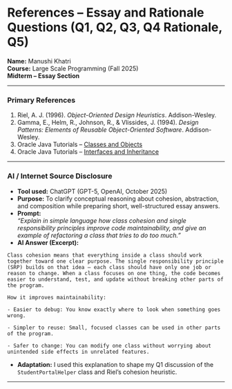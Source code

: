 # References – Essay and Rationale Questions (Q1, Q2, Q3, Q4 Rationale, Q5)

**Name:** Manushi Khatri  
**Course:** Large Scale Programming (Fall 2025)  
**Midterm – Essay Section**

---

### Primary References
1. Riel, A. J. (1996). *Object-Oriented Design Heuristics*. Addison-Wesley.  
2. Gamma, E., Helm, R., Johnson, R., & Vlissides, J. (1994). *Design Patterns: Elements of Reusable Object-Oriented Software*. Addison-Wesley.  
3. Oracle Java Tutorials – [Classes and Objects](https://docs.oracle.com/javase/tutorial/java/concepts/class.html)  
4. Oracle Java Tutorials – [Interfaces and Inheritance](https://docs.oracle.com/javase/tutorial/java/IandI/index.html)  

---

### AI / Internet Source Disclosure
- **Tool used:** ChatGPT (GPT-5, OpenAI, October 2025)  
- **Purpose:** To clarify conceptual reasoning about cohesion, abstraction, and composition while preparing short, well-structured essay answers. 
- **Prompt:**  
  *“Explain in simple language how class cohesion and single responsibility principles improve code maintainability, and give an example of refactoring a class that tries to do too much.”*  
- **AI Answer (Excerpt):** 
```
Class cohesion means that everything inside a class should work together toward one clear purpose. The single responsibility principle (SRP) builds on that idea — each class should have only one job or reason to change. When a class focuses on one thing, the code becomes easier to understand, test, and update without breaking other parts of the program.

How it improves maintainability:

- Easier to debug: You know exactly where to look when something goes wrong.

- Simpler to reuse: Small, focused classes can be used in other parts of the program.

- Safer to change: You can modify one class without worrying about unintended side effects in unrelated features.
```
- **Adaptation:** I used this explanation to shape my Q1 discussion of the `StudentPortalHelper` class and Riel’s cohesion heuristic.

---
